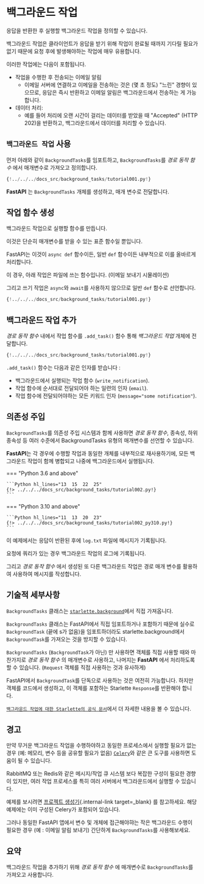 # 백그라운드 작업

응답을 반환한 후 실행할 백그라운드 작업을 정의할 수 있습니다.

백그라운드 작업은 클라이언트가 응답을 받기 위해 작업이 완료될 때까지 기다릴 필요가 없기 때문에 요청 후에 발생해야하는 작업에 매우 유용합니다.

이러한 작업에는 다음이 포함됩니다.

* 작업을 수행한 후 전송되는 이메일 알림
    * 이메일 서버에 연결하고 이메일을 전송하는 것은 (몇 초 정도) "느린" 경향이 있으므로, 응답은 즉시 반환하고 이메일 알림은 백그라운드에서 전송하는 게 가능합니다.
* 데이터 처리:
    * 예를 들어 처리에 오랜 시간이 걸리는 데이터를 받았을 때 "Accepted" (HTTP 202)을 반환하고, 백그라운드에서 데이터를 처리할 수 있습니다.

## `백그라운드 작업` 사용

먼저 아래와 같이 `BackgroundTasks`를 임포트하고, `BackgroundTasks`를 _경로 동작 함수_ 에서 매개변수로 가져오고 정의합니다.

```Python hl_lines="1  13"
{!../../../docs_src/background_tasks/tutorial001.py!}
```

**FastAPI** 는 `BackgroundTasks` 개체를 생성하고, 매개 변수로 전달합니다.

## 작업 함수 생성

백그라운드 작업으로 실행할 함수를 만듭니다.

이것은 단순히 매개변수를 받을 수 있는 표준 함수일 뿐입니다.

FastAPI는 이것이 `async def` 함수이든, 일반 `def` 함수이든 내부적으로 이를 올바르게 처리합니다.

이 경우, 아래 작업은 파일에 쓰는 함수입니다. (이메일 보내기 시물레이션)

그리고 쓰기 작업은 `async`와 `await`를 사용하지 않으므로 일반 `def` 함수로 선언합니다.

```Python hl_lines="6-9"
{!../../../docs_src/background_tasks/tutorial001.py!}
```

## 백그라운드 작업 추가

_경로 동작 함수_ 내에서 작업 함수를 `.add_task()` 함수 통해 _백그라운드 작업_ 개체에 전달합니다.

```Python hl_lines="14"
{!../../../docs_src/background_tasks/tutorial001.py!}
```

`.add_task()` 함수는 다음과 같은 인자를 받습니다 :

- 백그라운드에서 실행되는 작업 함수 (`write_notification`).
- 작업 함수에 순서대로 전달되어야 하는 일련의 인자 (`email`).
- 작업 함수에 전달되어야하는 모든 키워드 인자 (`message="some notification"`).

## 의존성 주입

`BackgroundTasks`를 의존성 주입 시스템과 함께 사용하면 _경로 동작 함수_, 종속성, 하위 종속성 등 여러 수준에서 BackgroundTasks 유형의 매개변수를 선언할 수 있습니다.

**FastAPI**는 각 경우에 수행할 작업과 동일한 개체를 내부적으로 재사용하기에, 모든 백그라운드 작업이 함께 병합되고 나중에 백그라운드에서 실행됩니다.

=== "Python 3.6 and above"

    ```Python hl_lines="13  15  22  25"
    {!> ../../../docs_src/background_tasks/tutorial002.py!}
    ```

=== "Python 3.10 and above"

    ```Python hl_lines="11  13  20  23"
    {!> ../../../docs_src/background_tasks/tutorial002_py310.py!}
    ```

이 예제에서는 응답이 반환된 후에 `log.txt` 파일에 메시지가 기록됩니다.

요청에 쿼리가 있는 경우 백그라운드 작업의 로그에 기록됩니다.

그리고 _경로 동작 함수_ 에서 생성된 또 다른 백그라운드 작업은 경로 매개 변수를 활용하여 사용하여 메시지를 작성합니다.

## 기술적 세부사항

`BackgroundTasks` 클래스는 <a href="https://www.starlette.io/background/" class="external-link" target="_blank">`starlette.background`</a>에서 직접 가져옵니다.

`BackgroundTasks` 클래스는 FastAPI에서 직접 임포트하거나 포함하기 때문에 실수로 `BackgroundTask` (끝에 s가 없음)을 임포트하더라도 starlette.background에서 `BackgroundTask`를 가져오는 것을 방지할 수 있습니다.

`BackgroundTasks` (`BackgroundTask`가 아닌) 만 사용하면 객체를 직접 사용할 때와 마찬가지로 _경로 동작 함수_ 의 매개변수로 사용하고, 나머지는 **FastAPI** 에서 처리하도록 할 수 있습니다. (`Request` 객체를 직접 사용하는 것과 유사하게)

FastAPI에서 `BackgroundTask`를 단독으로 사용하는 것은 여전히 가능합니다. 하지만 객체를 코드에서 생성하고, 이 객체를 포함하는 Starlette `Response`를 반환해야 합니다.

<a href="https://www.starlette.io/background/" class="external-link" target="_blank">`백그라운드 작업에 대한 Starlette의 공식 문서`</a>에서 더 자세한 내용을 볼 수 있습니다.

## 경고

만약 무거운 백그라운드 작업을 수행하야하고 동일한 프로세스에서 실행할 필요가 없는 경우 (예: 메모리, 변수 등을 공유할 필요가 없음) <a href="https://docs.celeryq.dev" class="external-link" target="_blank">`Celery`</a>와 같은 큰 도구를 사용하면 도움이 될 수 있습니다.

RabbitMQ 또는 Redis와 같은 메시지/작업 큐 시스템 보다 복잡한 구성이 필요한 경향이 있지만, 여러 작업 프로세스를 특히 여러 서버에서 백그라운드에서 실행할 수 있습니다.

예제를 보시려면 [프로젝트 생성기](../project-generation.md){.internal-link target=\_blank} 를 참고하세요. 해당 예제에는 이미 구성된 Celery가 포함되어 있습니다.

그러나 동일한 FastAPI 앱에서 변수 및 개체에 접근해야햐는 작은 백그라운드 수행이 필요한 경우 (예 : 이메일 알림 보내기) 간단하게 `BackgroundTasks`를 사용해보세요.

## 요약

백그라운드 작업을 추가하기 위해 _경로 동작 함수_ 에 매개변수로 `BackgroundTasks`를 가져오고 사용합니다.
